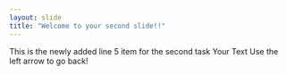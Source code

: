 ```yaml
---
layout: slide
title: "Welcome to your second slide!!"
---
```

This is the newly added line 5 item for the second task
Your Text
Use the left arrow to go back!
